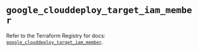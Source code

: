 # `google_clouddeploy_target_iam_member`

Refer to the Terraform Registry for docs: [`google_clouddeploy_target_iam_member`](https://registry.terraform.io/providers/hashicorp/google/6.49.2/docs/resources/clouddeploy_target_iam_member).
